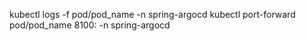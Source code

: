kubectl logs -f pod/pod_name -n spring-argocd
kubectl port-forward pod/pod_name 8100: -n spring-argocd
